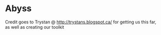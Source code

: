 # Abyss
Credit goes to Trystan @ http://trystans.blogspot.ca/ for getting us this far, as well as creating our toolkit
